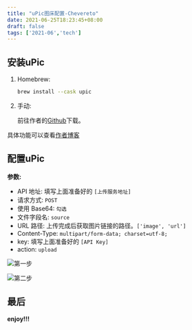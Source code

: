 ```yaml
---
title: "uPic图床配置-Chevereto"
date: 2021-06-25T18:23:45+08:00
draft: false
tags: ['2021-06','tech']
---
```

## 安装uPic

1. Homebrew:
   
   ```bash
   brew install --cask upic
   ```

2. 手动:

   前往作者的[Github](https://github.com/gee1k/uPic/releases)下载。

具体功能可以查看[作者博客](https://blog.svend.cc/upic/)



## 配置uPic

**参数:**

* API 地址: 填写上面准备好的 `[上传服务地址]`
* 请求方式: `POST`
* 使用 Base64: `勾选`
* 文件字段名: `source`
* URL 路径: 上传完成后获取图片链接的路径。`['image', 'url']`
* Content-Type: `multipart/form-data; charset=utf-8;`
* key: 填写上面准备好的 `[API Key]`
* action: `upload`

![第一步](https://images.mua.blue/images/2021/09/25/2021-09-25-18.36.02.png)

![第二步](https://images.mua.blue/images/2021/09/25/2021-09-25-18.40.46.png)



## 最后

**enjoy!!!**
